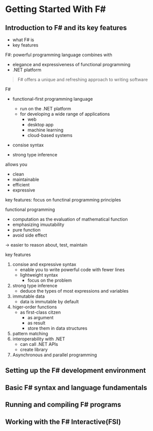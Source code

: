 # Getting Started With F#

## Introduction to F# and its key features

- what F# is
- key features

F#: powerful programming language
combines with

- elegance and expressiveness of functional programming
- .NET platform

> F# offers a unique and refreshing approach to writing software

F#

- functional-first programming language
  - run on the .NET platform
  - for developing a wide range of applications
    - web
    - desktop app
    - machine learning
    - cloud-based systems

- consise syntax
- strong type inference

allows you

- clean
- maintainable
- efficient
- expressive

key features: focus on functinal programming principles

functional programming

- computation as the evaluation of mathematical function
- emphasizing imuutability
- pure function
- avoid side effect

→ easier to reason about, test, maintain

key features

1. consise and expressive syntax
   - enable you to write powerful code with fewer lines
   - lightweight syntax
     - focus on the problem
2. strong type inference
   - deduce the types of most expressions and variables
3. immutable data
   - data is immutable by default
4. higer-order functions
   - as first-class citzen
     - as argument
     - as result
     - store them in data structures
5. pattern matching
6. interoperability with .NET
   - can call .NET APIs
   - create library
7. Asynchronous and parallel programming

## Setting up the F# development environment

## Basic F# syntax and language fundamentals

## Running and compiling F# programs

## Working with the F# Interactive(FSI)

